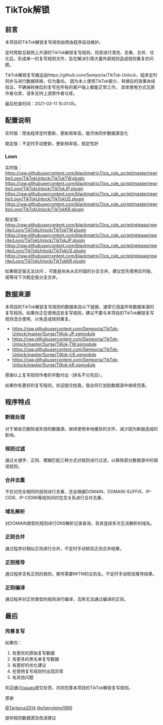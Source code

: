 # TikTok解锁

## 前言

本项目的TikTok解锁复写规则由爬虫程序自动维护。

定时爬取互联网上开源的TikTok解锁复写规则，将其进行清洗、去重、合并、优化后，形成单一的复写规则文件，旨在解决引用大量外部规则造成规则重复的问题。

TikTok解锁复写搬运自https://github.com/Semporia/TikTok-Unlock，程序定时同步与进行数据转换，仅为备份。
因为本人使用TikTok极少，转换后的效果未经验证，不确保转换后的复写在所有的客户端上都能正常工作。
具体使用方式见原作者仓库，请多支持上游原作者仓库。


最后检查时间：2021-03-11 15:01:05。

## 配置说明

实时版：爬虫程序定时更新，更新频率高，能尽快同步数据源变化

稳定版：不定时手动更新，更新频率低，稳定性好

### Loon 

实时版：
https://raw.githubusercontent.com/blackmatrix7/ios_rule_script/master/rewrite/Loon/TikTokUnlock/TikTokTW.plugin
https://raw.githubusercontent.com/blackmatrix7/ios_rule_script/master/rewrite/Loon/TikTokUnlock/TikTokJP.plugin
https://raw.githubusercontent.com/blackmatrix7/ios_rule_script/master/rewrite/Loon/TikTokUnlock/TikTokUS.plugin
https://raw.githubusercontent.com/blackmatrix7/ios_rule_script/master/rewrite/Loon/TikTokUnlock/TikTokKR.plugin


稳定版：
https://raw.githubusercontent.com/blackmatrix7/ios_rule_script/release/rewrite/Loon/TikTokUnlock/TikTokTW.plugin
https://raw.githubusercontent.com/blackmatrix7/ios_rule_script/release/rewrite/Loon/TikTokUnlock/TikTokJP.plugin
https://raw.githubusercontent.com/blackmatrix7/ios_rule_script/release/rewrite/Loon/TikTokUnlock/TikTokUS.plugin
https://raw.githubusercontent.com/blackmatrix7/ios_rule_script/release/rewrite/Loon/TikTokUnlock/TikTokKR.plugin


如果稳定版无法访问 ，可能是尚未从实时版的分支合并，建议您先使用实时版，或等待下次稳定版分支合并。


## 数据来源

本项目的TikTok解锁复写规则的数据来自以下链接，通常已涵盖所有数据来源的复写规则。如果你正在使用这些复写规则，建议不要与本项目的TikTok解锁复写规则混合使用，以免造成规则重复。

- https://raw.githubusercontent.com/Semporia/TikTok-Unlock/master/Surge/TiKok-JP.sgmodule
- https://raw.githubusercontent.com/Semporia/TikTok-Unlock/master/Surge/TiKok-TW.sgmodule
- https://raw.githubusercontent.com/Semporia/TikTok-Unlock/master/Surge/TiKok-US.sgmodule
- https://raw.githubusercontent.com/Semporia/TikTok-Unlock/master/Surge/TiKok-kR.sgmodule


感谢以上复写规则作者的辛勤付出（排名不分先后）。

如果你有更好的复写规则，欢迎提交给我，我会将它加到数据源中继续完善。

## 程序特点

### 断链处理

对于某些已删除或失效的数据源，继续使用本地缓存的文件，减少因为断链造成的影响。

### 规则过滤

通过关键字、正则、模糊匹配三种方式对规则进行过滤，以移除部分数据源中的错误规则。

### 合并去重

不仅对完全相同的规则进行去重，还会根据DOMAIN、DOMAIN-SUFFIX、IP-CIDR、IP-CIDR6等规则间的包含关系进行合并去重。

### 域名解析

对DOMAIN类型的规则进行DNS解析记录查询，丢弃连续多次无法解析的域名。

### 正则合并

通过程序对相似正则进行合并，不定时手动核验正则合并结果。

### 正则推导

通过程序含有正则的规则，推导需要MITM的主机名，不定时手动核验推导结果。

### 正则编译

通过程序对正则类型的规则进行编译，去除无法通过编译的正则。

## 最后

### 完善复写

如果你：

1. 有更优的原始复写数据
2. 有更多的黑名单复写数据
3. 有更好的优化建议
4. 在使用复写规则时出现异常
5. 有其他问题

欢迎通过[issues](https://github.com/blackmatrix7/ios_rule_script/issues/new)提交反馈，共同完善本项目的TikTok解锁复写规则。

感谢

[@Tartarus2014](https://github.com/Tartarus2014)  [@chenyiping1995](https://github.com/chenyiping1995) 

提供规则数据源及改进建议